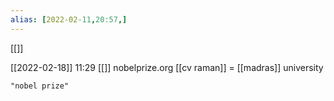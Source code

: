 ```yaml
---
alias: [2022-02-11,20:57,]
---
```

[[]]

[[2022-02-18]] 11:29 [[]]
nobelprize.org
[[cv raman]] = [[madras]] university
```query
"nobel prize"
```